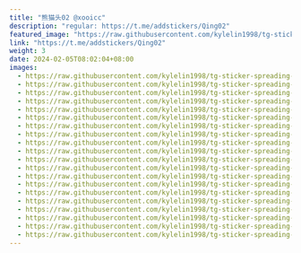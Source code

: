 ```yaml
---
title: "熊猫头02 @xooicc"
description: "regular: https://t.me/addstickers/Qing02"
featured_image: "https://raw.githubusercontent.com/kylelin1998/tg-sticker-spreading-worldwide-images/main/img/e73914ce-42fb-4344-bc8b-12775d2a84aa.jpg"
link: "https://t.me/addstickers/Qing02"
weight: 3
date: 2024-02-05T08:02:04+08:00
images:
  - https://raw.githubusercontent.com/kylelin1998/tg-sticker-spreading-worldwide-images/main/img/e73914ce-42fb-4344-bc8b-12775d2a84aa.jpg
  - https://raw.githubusercontent.com/kylelin1998/tg-sticker-spreading-worldwide-images/main/img/53c9c71a-f658-4052-a221-aa00c375d568.jpg
  - https://raw.githubusercontent.com/kylelin1998/tg-sticker-spreading-worldwide-images/main/img/4f31cc45-7d80-4c57-83e8-31c55ad9c6c1.jpg
  - https://raw.githubusercontent.com/kylelin1998/tg-sticker-spreading-worldwide-images/main/img/81b27e6a-6213-45aa-b236-b2322b4de2ff.jpg
  - https://raw.githubusercontent.com/kylelin1998/tg-sticker-spreading-worldwide-images/main/img/b4ab2687-60ad-4d35-92b3-205f44523c71.jpg
  - https://raw.githubusercontent.com/kylelin1998/tg-sticker-spreading-worldwide-images/main/img/7b7f0a6a-b751-4c17-988f-2354dba4872b.jpg
  - https://raw.githubusercontent.com/kylelin1998/tg-sticker-spreading-worldwide-images/main/img/9e38ee36-2894-4686-87d8-f60edb901dc4.jpg
  - https://raw.githubusercontent.com/kylelin1998/tg-sticker-spreading-worldwide-images/main/img/51a75876-3e47-4be9-8028-ce9cacde6ba5.jpg
  - https://raw.githubusercontent.com/kylelin1998/tg-sticker-spreading-worldwide-images/main/img/e436f0ae-dfdf-4e21-be17-83a1ceabe47c.jpg
  - https://raw.githubusercontent.com/kylelin1998/tg-sticker-spreading-worldwide-images/main/img/df668489-37dc-463f-95dc-fde680ea0ac4.jpg
  - https://raw.githubusercontent.com/kylelin1998/tg-sticker-spreading-worldwide-images/main/img/a455e9f9-5982-40bd-a33b-ccd65e0b6d66.jpg
  - https://raw.githubusercontent.com/kylelin1998/tg-sticker-spreading-worldwide-images/main/img/dc8b113c-c642-4adf-b5d0-4e8715e173fb.jpg
  - https://raw.githubusercontent.com/kylelin1998/tg-sticker-spreading-worldwide-images/main/img/914c601f-1155-4bf2-8941-bd14701590d4.jpg
  - https://raw.githubusercontent.com/kylelin1998/tg-sticker-spreading-worldwide-images/main/img/f28587b9-f0a3-4685-a05a-cfeb870aa9d2.jpg
  - https://raw.githubusercontent.com/kylelin1998/tg-sticker-spreading-worldwide-images/main/img/f9e73e7f-f337-4438-919d-e2a2b6131d13.jpg
  - https://raw.githubusercontent.com/kylelin1998/tg-sticker-spreading-worldwide-images/main/img/e955fe58-0590-4e72-8aeb-d61e25cad714.jpg
  - https://raw.githubusercontent.com/kylelin1998/tg-sticker-spreading-worldwide-images/main/img/8b754522-8a71-471f-a6d5-1a46ee2e1730.jpg
  - https://raw.githubusercontent.com/kylelin1998/tg-sticker-spreading-worldwide-images/main/img/1f937cae-c8f6-42fa-8961-0482106d3b66.jpg
  - https://raw.githubusercontent.com/kylelin1998/tg-sticker-spreading-worldwide-images/main/img/4867d227-2162-4019-8f0e-e2894e89784c.jpg
  - https://raw.githubusercontent.com/kylelin1998/tg-sticker-spreading-worldwide-images/main/img/6040fb34-87d5-4afa-83a7-fb22bc14dd22.jpg
---
```

